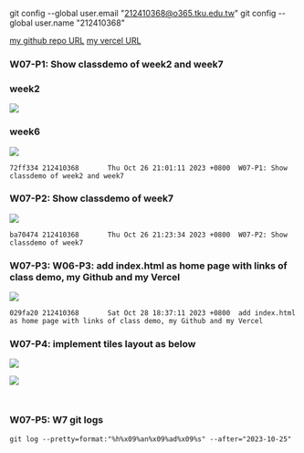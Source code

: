 git config --global user.email "212410368@o365.tku.edu.tw"
git config --global user.name "212410368"

[my github repo URL](https://github.com/github212410368/1121-sweb-demo-212410368)
[my vercel URL](http://127.0.0.1:5500/dev/index.html)


### W07-P1: Show classdemo of week2 and week7

### week2
![](w07-p1-1.png)

### week6
![](w07-p1-2.png)

```
72ff334 212410368       Thu Oct 26 21:01:11 2023 +0800  W07-P1: Show classdemo of week2 and week7
``` 
### W07-P2: Show classdemo of week7


![](w07-p2.png)


```
ba70474 212410368       Thu Oct 26 21:23:34 2023 +0800  W07-P2: Show classdemo of week7
```
### W07-P3: W06-P3: add index.html as home page with links of class demo, my Github and my Vercel


![](w07-p3.png)


```
029fa20 212410368       Sat Oct 28 18:37:11 2023 +0800  add index.html as home page with links of class demo, my Github and my Vercel

```

### W07-P4: implement tiles layout as below

![](w07-p4-1.png)

![](w07-p4-2.png)

```


```
### W07-P5: W7 git logs



```
git log --pretty=format:"%h%x09%an%x09%ad%x09%s" --after="2023-10-25"


```